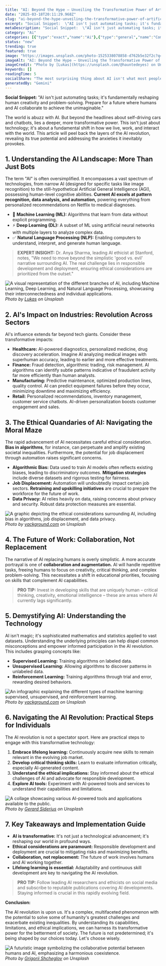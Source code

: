 ```yaml
---
title: "AI: Beyond the Hype – Unveiling the Transformative Power of Artificial Intelligence"
date: "2025-03-18T20:11:29.968Z"
slug: "ai-beyond-the-hype-unveiling-the-transformative-power-of-artificial-intelligence"
excerpt: "Social Snippet:  \"AI isn't just automating tasks; it's fundamentally reshaping human creativity and problem-solving.  Prepare for a future where humans and AI collaborate to achieve the unimaginable.\""
metaDescription: "Social Snippet:  \"AI isn't just automating tasks; it's fundamentally reshaping human creativity and problem-solving.  Prepare for a future where humans and..."
category: "Ai"
categories: [{"type":"exact","name":"Ai"},{"type":"general","name":"Computer Science"},{"type":"medium","name":"Machine Learning"},{"type":"specific","name":"Deep Learning"},{"type":"niche","name":"Neural Networks"}]
status: "new"
trending: true
featured: true
image: "https://images.unsplash.com/photo-1525338078858-d762b5e32f2c?q=85&w=1200&fit=max&fm=webp&auto=compress"
imageAlt: "AI: Beyond the Hype – Unveiling the Transformative Power of Artificial Intelligence"
imageCredit: "Photo by [Lukas](https://unsplash.com/@hauntedeyes) on Unsplash"
keywords: []
readingTime: 5
socialShare: "The most surprising thing about AI isn't what most people think. Find out what experts really say about this game-changing topic."
generatedBy: "Gemini"
---
```




**Social Snippet:**  "AI isn't just automating tasks; it's fundamentally reshaping human creativity and problem-solving.  Prepare for a future where humans and AI collaborate to achieve the unimaginable."

The world is abuzz with AI.  But beyond the headlines about self-driving cars and chatbots, lies a deeper, more transformative power. This isn't just about technology; it's about a fundamental shift in how we live, work, and interact with the world.  This article will peel back the layers of the AI revolution, revealing its true potential and addressing the anxieties it inevitably provokes.

## 1. Understanding the AI Landscape: More Than Just Bots

The term "AI" is often oversimplified.  It encompasses a vast spectrum of technologies, from narrow AI (designed for specific tasks like image recognition) to the still-hypothetical Artificial General Intelligence (AGI), possessing human-level cognitive abilities.  **Current AI excels at pattern recognition, data analysis, and automation,**  powering everything from personalized recommendations on Netflix to medical diagnoses.

* 🔑 **Machine Learning (ML):**  Algorithms that learn from data without explicit programming.
* ⚡ **Deep Learning (DL):**  A subset of ML using artificial neural networks with multiple layers to analyze complex data.
* ✅ **Natural Language Processing (NLP):**  Enabling computers to understand, interpret, and generate human language.

> **EXPERT INSIGHT:**  Dr. Anya Sharma, leading AI ethicist at Stanford, notes,  "We need to move beyond the simplistic 'good vs. evil' narrative surrounding AI.  The real challenge lies in responsible development and deployment, ensuring ethical considerations are prioritized from the outset."

![A visual representation of the different branches of AI, including Machine Learning, Deep Learning, and Natural Language Processing, showcasing their interconnectedness and individual applications.](https://images.unsplash.com/photo-1525338078858-d762b5e32f2c?q=85&w=1200&fit=max&fm=webp&auto=compress)
*Photo by [Lukas](https://unsplash.com/@hauntedeyes) on Unsplash*

## 2. AI's Impact on Industries: Revolution Across Sectors

AI's influence extends far beyond tech giants.  Consider these transformative impacts:

* **Healthcare:** AI-powered diagnostics, personalized medicine, drug discovery acceleration.  Imagine AI analyzing medical images with superhuman accuracy, leading to earlier and more effective treatments.
* **Finance:** Fraud detection, algorithmic trading, risk management.  AI algorithms can identify subtle patterns indicative of fraudulent activity far more efficiently than human analysts.
* **Manufacturing:** Predictive maintenance, optimized production lines, quality control.  AI can predict equipment failures before they occur, minimizing downtime and maximizing efficiency.
* **Retail:** Personalized recommendations, inventory management, customer service chatbots.  AI-driven personalization boosts customer engagement and sales.

## 3.  The Ethical Quandaries of AI: Navigating the Moral Maze

The rapid advancement of AI necessitates careful ethical consideration.  **Bias in algorithms**, for instance, can perpetuate and amplify existing societal inequalities.  Furthermore, the potential for job displacement through automation raises significant concerns.

* **Algorithmic Bias:**  Data used to train AI models often reflects existing biases, leading to discriminatory outcomes.  **Mitigation strategies** include diverse datasets and rigorous testing for fairness.
* **Job Displacement:**  Automation will undoubtedly impact certain job sectors.  **Retraining and upskilling initiatives** are crucial to prepare the workforce for the future of work.
* **Data Privacy:**  AI relies heavily on data, raising concerns about privacy and security.  Robust data protection measures are essential.

![A graphic depicting the ethical considerations surrounding AI, including bias in algorithms, job displacement, and data privacy.](https://images.unsplash.com/photo-1636690598773-c50645a47aeb?q=85&w=1200&fit=max&fm=webp&auto=compress)
*Photo by [vackground.com](https://unsplash.com/@vackground) on Unsplash*

## 4.  The Future of Work: Collaboration, Not Replacement

The narrative of AI replacing humans is overly simplistic.  A more accurate portrayal is one of **collaboration and augmentation.**  AI will handle repetitive tasks, freeing humans to focus on creativity, critical thinking, and complex problem-solving.  This necessitates a shift in educational priorities, focusing on skills that complement AI capabilities.

> **PRO TIP:** Invest in developing skills that are uniquely human – critical thinking, creativity, emotional intelligence – these are areas where AI currently lags significantly.

## 5.  Demystifying AI:  Understanding the Technology

AI isn't magic; it's sophisticated mathematics and statistics applied to vast datasets.  Understanding the underlying principles can help dispel common misconceptions and empower informed participation in the AI revolution.  This includes grasping concepts like:

* **Supervised Learning:**  Training algorithms on labeled data.
* **Unsupervised Learning:**  Allowing algorithms to discover patterns in unlabeled data.
* **Reinforcement Learning:**  Training algorithms through trial and error, rewarding desired behaviors.

![An infographic explaining the different types of machine learning: supervised, unsupervised, and reinforcement learning.](https://images.unsplash.com/photo-1636690581110-a512fed05fd3?q=85&w=1200&fit=max&fm=webp&auto=compress)
*Photo by [vackground.com](https://unsplash.com/@vackground) on Unsplash*

## 6.  Navigating the AI Revolution:  Practical Steps for Individuals

The AI revolution is not a spectator sport.  Here are practical steps to engage with this transformative technology:

1. **Embrace lifelong learning:**  Continuously acquire new skills to remain relevant in the evolving job market.
2. **Develop critical thinking skills:**  Learn to evaluate information critically, especially AI-generated content.
3. **Understand the ethical implications:**  Stay informed about the ethical challenges of AI and advocate for responsible development.
4. **Explore AI tools:**  Experiment with AI-powered tools and services to understand their capabilities and limitations.

![A collage showcasing various AI-powered tools and applications available to the public.](https://images.unsplash.com/photo-1677756119517-756a188d2d94?q=85&w=1200&fit=max&fm=webp&auto=compress)
*Photo by [Gerard Siderius](https://unsplash.com/@siderius_creativ) on Unsplash*

## 7. Key Takeaways and Implementation Guide

* **AI is transformative:** It's not just a technological advancement; it's reshaping our world in profound ways.
* **Ethical considerations are paramount:**  Responsible development and deployment are crucial to mitigating risks and maximizing benefits.
* **Collaboration, not replacement:** The future of work involves humans and AI working together.
* **Lifelong learning is essential:**  Adaptability and continuous skill development are key to navigating the AI revolution.

> **PRO TIP:**  Follow leading AI researchers and ethicists on social media and subscribe to reputable publications covering AI developments.  Staying informed is crucial in this rapidly evolving field.

**Conclusion:**

The AI revolution is upon us.  It's a complex, multifaceted phenomenon with the potential to solve some of humanity's greatest challenges and exacerbate existing inequalities.  By understanding its capabilities, limitations, and ethical implications, we can harness its transformative power for the betterment of society.  The future is not predetermined; it's being shaped by our choices today. Let's choose wisely.

![A futuristic image symbolizing the collaborative potential between humans and AI, emphasizing a harmonious coexistence.](https://images.unsplash.com/photo-1676411237170-ddca6e4c158a?q=85&w=1200&fit=max&fm=webp&auto=compress)
*Photo by [Grigorii Shcheglov](https://unsplash.com/@scheglovgr) on Unsplash*


<div class="reading-progress-container">
  <div id="reading-progress" class="reading-progress"></div>
</div>
